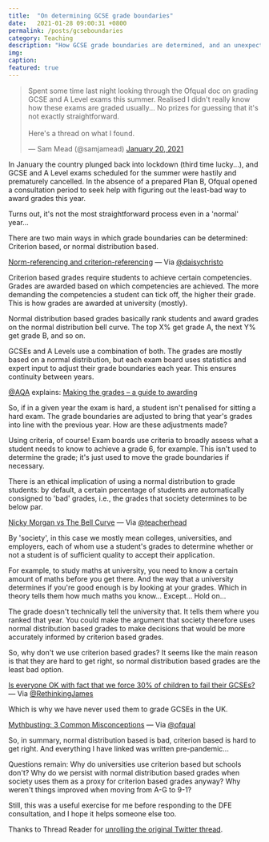 ```yaml
---
title:  "On determining GCSE grade boundaries"
date:   2021-01-28 09:00:31 +0800
permalink: /posts/gcseboundaries
category: Teaching
description: "How GCSE grade boundaries are determined, and an unexpected ethics position."
img:
caption:
featured: true
---
```


<blockquote class="twitter-tweet"><p lang="en" dir="ltr">Spent some time last night looking through the Ofqual doc on grading GCSE and A Level exams this summer. Realised I didn&#39;t really know how these exams are graded usually... No prizes for guessing that it&#39;s not exactly straightforward. <br><br>Here&#39;s a thread on what I found.</p>&mdash; Sam Mead (@samjamead) <a href="https://twitter.com/samjamead/status/1351831886641983491?ref_src=twsrc%5Etfw">January 20, 2021</a></blockquote>

In January the country plunged back into lockdown (third time lucky...), and GCSE and A Level exams scheduled for the summer were hastily and prematurely cancelled. In the absence of a prepared Plan B, Ofqual opened a consultation period to seek help with figuring out the least-bad way to award grades this year.

Turns out, it's not the most straightforward process even in a 'normal' year...

There are two main ways in which grade boundaries can be determined: Criterion based, or normal distribution based.

[Norm-referencing and criterion-referencing](https://daisychristodoulou.com/2013/11/norm-referencing-and-criterion-referencing/) &mdash; Via [@daisychristo](https://twitter.com/daisychristo)

Criterion based grades require students to achieve certain competencies. Grades are awarded based on which competencies are achieved. The more demanding the competencies a student can tick off, the higher their grade. This is how grades are awarded at university (mostly).

Normal distribution based grades basically rank students and award grades on the normal distribution bell curve. The top X% get grade A, the next Y% get grade B, and so on.

GCSEs and A Levels use a combination of both. The grades are mostly based on a normal distribution, but each exam board uses statistics and expert input to adjust their grade boundaries each year. This ensures continuity between years.

[@AQA](https://twitter.com/aqa) explains: [Making the grades – a guide to awarding](https://www.youtube.com/watch?v=FaOqsR8mnL4)

So, if in a given year the exam is hard, a student isn't penalised for sitting a hard exam. The grade boundaries are adjusted to bring that year's grades into line with the previous year. How are these adjustments made?

Using criteria, of course! Exam boards use criteria to broadly assess what a student needs to know to achieve a grade 6, for example. This isn't used to determine the grade; it's just used to move the grade boundaries if necessary.

There is an ethical implication of using a normal distribution to grade students: by default, a certain percentage of students are automatically consigned to 'bad' grades, i.e., the grades that society determines to be below par.

[Nicky Morgan vs The Bell Curve](https://teacherhead.com/2015/06/30/nicky-morgan-vs-the-bell-curve/) &mdash; Via [@teacherhead](https://twitter.com/teacherhead)

By 'society', in this case we mostly mean colleges, universities, and employers, each of whom use a student's grades to determine whether or not a student is of sufficient quality to accept their application.

For example, to study maths at university, you need to know a certain amount of maths before you get there. And the way that a university determines if you're good enough is by looking at your grades. Which in theory tells them how much maths you know... Except... Hold on...

The grade doesn't technically tell the university that. It tells them where you ranked that year. You could make the argument that society therefore uses normal distribution based grades to make decisions that would be more accurately informed by criterion based grades.

So, why don't we use criterion based grades? It seems like the main reason is that they are hard to get right, so normal distribution based grades are the least bad option.

[Is everyone OK with fact that we force 30% of children to fail their GCSEs?](https://rethinking-ed.org/is-everyone-ok/) &mdash; Via [@RethinkingJames](https://twitter.com/RethinkingJames)

Which is why we have never used them to grade GCSEs in the UK.

[Mythbusting: 3 Common Misconceptions](https://ofqual.blog.gov.uk/2017/03/17/mythbusting-3-common-misconceptions/) &mdash; Via [@ofqual](https://twitter.com/ofqual)

So, in summary, normal distribution based is bad, criterion based is hard to get right. And everything I have linked was written pre-pandemic...

Questions remain: Why do universities use criterion based but schools don't? Why do we persist with normal distribution based grades when society uses them as a proxy for criterion based grades anyway? Why weren't things improved when moving from A-G to 9-1?

Still, this was a useful exercise for me before responding to the DFE consultation, and I hope it helps someone else too.

Thanks to Thread Reader for [unrolling the original Twitter thread](https://threadreaderapp.com/thread/1351831886641983491.html).
